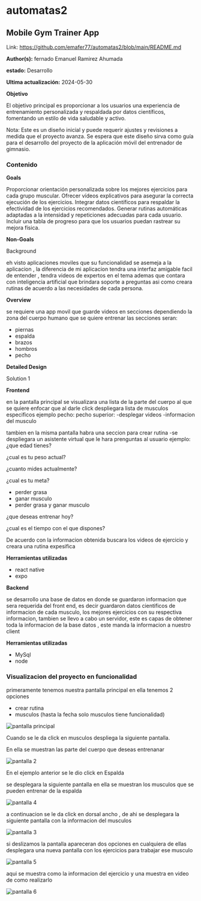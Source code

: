 # automatas2

## Mobile Gym Trainer App

Link: https://github.com/emafer77/automatas2/blob/main/README.md

**Author(s):** fernado Emanuel Ramirez Ahumada

**estado:** Desarrollo

**Ultima actualización:** 2024-05-30

**Objetivo**

El objetivo principal es proporcionar a los usuarios una experiencia de entrenamiento personalizada y respaldada por datos científicos, fomentando un estilo de vida saludable y activo.

Nota: Este es un diseño inicial y puede requerir ajustes y revisiones a medida que el proyecto avanza. Se espera que este diseño sirva como guía para el desarrollo del proyecto de la aplicación móvil del entrenador de gimnasio.

### Contenido

**Goals**

Proporcionar orientación personalizada sobre los mejores ejercicios para cada grupo muscular.
Ofrecer vídeos explicativos para asegurar la correcta ejecución de los ejercicios.
Integrar datos científicos para respaldar la efectividad de los ejercicios recomendados.
Generar rutinas automáticas adaptadas a la intensidad y repeticiones adecuadas para cada usuario.
Incluir una tabla de progreso para que los usuarios puedan rastrear su mejora física.

**Non-Goals**

Background

eh visto aplicaciones moviles que su funcionalidad se asemeja a la aplicacion , la
diferencia de mi aplicacion tendra una interfaz amigable facil de entender , tendra videos de expertos en el tema ademas que contara con inteligencia
artificial que brindara soporte a preguntas asi como creara rutinas de acuerdo a las necesidades de cada persona.

**Overview**

se requiere una app movil que guarde videos en secciones dependiendo la zona del cuerpo humano que se quiere entrenar
las secciones seran:

- piernas
- espalda
- brazos
- hombros
- pecho

**Detailed Design**

Solution 1

**Frontend**

en la pantalla principal se visualizara una lista de la parte del cuerpo al que se quiere enfocar que al darle click despliegara lista de musculos especificos
ejemplo
pecho:
pecho superior:
-desplegar videos
-informacion del musculo

tambien en la misma pantalla habra una seccion para crear rutina
-se despliegara un asistente virtual que le hara prenguntas al usuario
ejemplo:
¿que edad tienes?

¿cual es tu peso actual?

¿cuanto mides actualmente?

¿cual es tu meta?

- perder grasa
- ganar musculo
- perder grasa y ganar musculo

¿que deseas entrenar hoy?

¿cual es el tiempo con el que dispones?

De acuerdo con la informacion obtenida buscara los videos de ejercicio y creara una rutina expesifica

**Herramientas utilizadas**

- react native
- expo

**Backend**

se desarrollo una base de datos en donde se guardaron informacion que sera requerida del front end, es decir guardaron datos cientificos de informacion de cada musculo, los mejores ejercicios con su respectiva informacion, tambien se llevo a cabo un servidor, este es capas de obtener toda la informacion de la base datos , este manda la informacion a nuestro client

**Herramientas utilizadas**

- MySql
- node

### Visualizacion del proyecto en funcionalidad

primeramente tenemos nuestra pantalla principal en ella tenemos 2 opciones

- crear rutina
- musculos
  (hasta la fecha solo musculos tiene funcionalidad)

![pantalla principal](/imagenes%20/1.png)

Cuando se le da click en musculos despliega la siguiente pantalla.

En ella se muestran las parte del cuerpo que deseas entrenanar

![pantalla 2](/imagenes%20/2.png)

En el ejemplo anterior se le dio click en Espalda

se desplegara la siguiente pantalla en ella se muestran los musculos que se pueden entrenar de la espalda

![pantalla 4](/imagenes%20/3.png)

a continuacion se le da click en dorsal ancho , de ahi se desplegara la siguiente pantalla con la informacion del musculos

![pantalla 3](/imagenes%20/6.png)

si deslizamos la pantalla apareceran dos opciones en cualquiera de ellas desplegara una nueva pantalla con los ejercicios para trabajar ese musculo

![pantalla 5](/imagenes%20/4.png)

aqui se muestra como la informacion del ejercicio y una muestra en video de como realizarlo

![pantalla 6](/imagenes%20/5.png)
